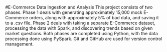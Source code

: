 #E-Commerce Data Ingestion and Analysis
This project consists of two phases. Phase 1 deals with generating approximately 15,000 mock E-Commerce orders, along with approximately 5% of bad data, and saving it to a .csv file. Phase 2 deals with taking a separate E-Commerce dataset, processing the data with Spark, and discovering trends based on given market questions. Both phases are completed using Python, with the data processing done using PySpark. Git and GitHub are used for version control management.
